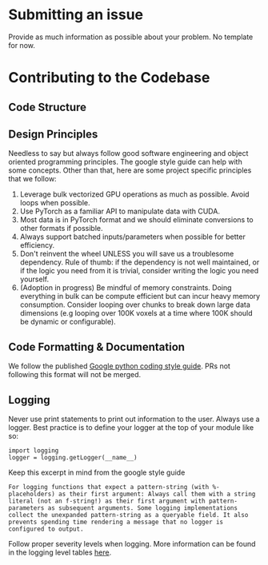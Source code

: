 # Submitting an issue
Provide as much information as possible about your problem. No template for now.

# Contributing to the Codebase
## Code Structure

## Design Principles
Needless to say but always follow good software engineering and object oriented programming principles. The google style guide can help with some concepts. Other than that, here are some project specific principles that we follow:

1. Leverage bulk vectorized GPU operations as much as possible. Avoid loops when possible. 
2. Use PyTorch as a familiar API to manipulate data with CUDA.
3. Most data is in PyTorch format and we should eliminate conversions to other formats if possible.
4. Always support batched inputs/parameters when possible for better efficiency.
5. Don't reinvent the wheel UNLESS you will save us a troublesome dependency. Rule of thumb: if the dependency is not well maintained, or if the logic you need from it is trivial, consider writing the logic you need yourself.
6. (Adoption in progress) Be mindful of memory constraints. Doing everything in bulk can be compute efficient but can incur heavy memory consumption. Consider looping over chunks to break down large data dimensions (e.g looping over 100K voxels at a time where 100K should be dynamic or configurable).

## Code Formatting & Documentation
We follow the published [Google python coding style guide](https://google.github.io/styleguide/pyguide.html).
PRs not following this format will not be merged.

## Logging
Never use print statements to print out information to the user. Always use a logger.
Best practice is to define your logger at the top of your module like so:

```
import logging
logger = logging.getLogger(__name__)
```

Keep this excerpt in mind from the google style guide
```
For logging functions that expect a pattern-string (with %-placeholders) as their first argument: Always call them with a string literal (not an f-string!) as their first argument with pattern-parameters as subsequent arguments. Some logging implementations collect the unexpanded pattern-string as a queryable field. It also prevents spending time rendering a message that no logger is configured to output.
```

Follow proper severity levels when logging. More information can be found in the logging level tables [here](https://docs.python.org/3/howto/logging.html#when-to-use-logging).